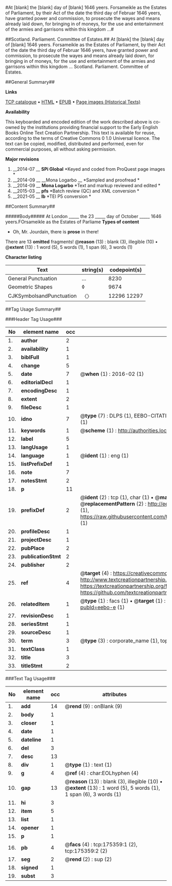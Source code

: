#At [blank] the [blank] day of [blank] 1646 yeers. Forsameikle as the Estates of Parliament, by their Act of the date the third day of Februar 1646 yeers, have granted power and commission, to prosecute the wayes and means already laid down, for bringing in of moneys, for the use and entertainment of the armies and garrisons within this kingdom ...#

##Scotland. Parliament. Committee of Estates.##
At [blank] the [blank] day of [blank] 1646 yeers. Forsameikle as the Estates of Parliament, by their Act of the date the third day of Februar 1646 yeers, have granted power and commission, to prosecute the wayes and means already laid down, for bringing in of moneys, for the use and entertainment of the armies and garrisons within this kingdom ...
Scotland. Parliament. Committee of Estates.

##General Summary##

**Links**

[TCP catalogue](http://www.ota.ox.ac.uk/tcp/)  • 
[HTML](http://tei.it.ox.ac.uk/tcp/Texts-HTML/free/B05/B05249.html)  • 
[EPUB](http://tei.it.ox.ac.uk/tcp/Texts-EPUB/free/B05/B05249.epub) • 
[Page images (Historical Texts)](https://historicaltexts.jisc.ac.uk/eebo-51617457e)

**Availability**

This keyboarded and encoded edition of the work described above is co-owned by the
    institutions providing financial support to the Early English Books Online Text Creation
    Partnership. This text is available for reuse, according to the terms of  Creative Commons 0 1.0 Universal
    licence. The text can be copied, modified, distributed and performed, even for commercial
    purposes, all without asking permission.

**Major revisions**

1. __2014-07 __ __SPi Global__ *Keyed and coded from ProQuest page images *
1. __2014-09 __ __Mona Logarbo __ *Sampled and proofread *
1. __2014-09 __ __Mona Logarbo__ *Text and markup reviewed and edited *
1. __2015-03 __ __pfs__ *Batch review (QC) and XML conversion *
1. __2021-05 __ __lb__ *TEI P5 conversion *

##Content Summary##

#####Body#####
At London _____ the 23 _____  day of October _____ 1646 yeers.FOrsameikle as the Estates of Parliame
**Types of content**

  * Oh, Mr. Jourdain, there is **prose** in there!

There are 13 **omitted** fragments! 
 @__reason__ (13) : blank (3), illegible (10)  •  @__extent__ (13) : 1 word (5), 5 words (1), 1 span (6), 3 words (1)

**Character listing**


|Text|string(s)|codepoint(s)|
|---|---|---|
|General Punctuation|…|8230|
|Geometric Shapes|◊|9674|
|CJKSymbolsandPunctuation|〈〉|12296 12297|

##Tag Usage Summary##

###Header Tag Usage###

|No|element name|occ|attributes|
|---|---|---|---|
|1.|__author__|2||
|2.|__availability__|1||
|3.|__biblFull__|1||
|4.|__change__|5||
|5.|__date__|7| @__when__ (1) : 2016-02 (1)|
|6.|__editorialDecl__|1||
|7.|__encodingDesc__|1||
|8.|__extent__|2||
|9.|__fileDesc__|1||
|10.|__idno__|7| @__type__ (7) : DLPS (1), EEBO-CITATION (1), VID (1), EEBO-PROQUEST (1), STC (2), OCLC (1)|
|11.|__keywords__|1| @__scheme__ (1) : http://authorities.loc.gov/ (1)|
|12.|__label__|5||
|13.|__langUsage__|1||
|14.|__language__|1| @__ident__ (1) : eng (1)|
|15.|__listPrefixDef__|1||
|16.|__note__|7||
|17.|__notesStmt__|2||
|18.|__p__|11||
|19.|__prefixDef__|2| @__ident__ (2) : tcp (1), char (1)  •  @__matchPattern__ (2) : ([0-9\-]+):([0-9IVX]+) (1), (.+) (1)  •  @__replacementPattern__ (2) : http://eebo.chadwyck.com/downloadtiff?vid=$1&page=$2 (1), https://raw.githubusercontent.com/textcreationpartnership/Texts/master/tcpchars.xml#$1 (1)|
|20.|__profileDesc__|1||
|21.|__projectDesc__|1||
|22.|__pubPlace__|2||
|23.|__publicationStmt__|2||
|24.|__publisher__|2||
|25.|__ref__|4| @__target__ (4) : https://creativecommons.org/publicdomain/zero/1.0/ (1), http://www.textcreationpartnership.org/docs/. (1), https://textcreationpartnership.org/faq/#faq05 (1), https://github.com/textcreationpartnership (1)|
|26.|__relatedItem__|1| @__type__ (1) : facs (1)  •  @__target__ (1) : https://data.historicaltexts.jisc.ac.uk/view?pubId=eebo-e (1)|
|27.|__revisionDesc__|1||
|28.|__seriesStmt__|1||
|29.|__sourceDesc__|1||
|30.|__term__|3| @__type__ (3) : corporate_name (1), topical_term (2)|
|31.|__textClass__|1||
|32.|__title__|3||
|33.|__titleStmt__|2||


###Text Tag Usage###

|No|element name|occ|attributes|
|---|---|---|---|
|1.|__add__|14| @__rend__ (9) : onBlank (9)|
|2.|__body__|1||
|3.|__closer__|1||
|4.|__date__|1||
|5.|__dateline__|1||
|6.|__del__|3||
|7.|__desc__|13||
|8.|__div__|1| @__type__ (1) : text (1)|
|9.|__g__|4| @__ref__ (4) : char:EOLhyphen (4)|
|10.|__gap__|13| @__reason__ (13) : blank (3), illegible (10)  •  @__extent__ (13) : 1 word (5), 5 words (1), 1 span (6), 3 words (1)|
|11.|__hi__|3||
|12.|__item__|5||
|13.|__list__|1||
|14.|__opener__|1||
|15.|__p__|1||
|16.|__pb__|4| @__facs__ (4) : tcp:175359:1 (2), tcp:175359:2 (2)|
|17.|__seg__|2| @__rend__ (2) : sup (2)|
|18.|__signed__|1||
|19.|__subst__|3||
